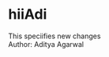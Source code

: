 # hiiAdi
This speciifies new changes
<br>
Author: Aditya Agarwal
<!-- to check branch : git branch -->
<!-- to rename branch : git branch -m (branch name) -->
<!-- to delete branch: git branch -d (branch name) -->
<!-- to create branch : git checkout -b (branch name) -->
<!-- to switch branch : git checkout (branch name) -->
<!-- to navigate branch : git checkout -->
<!-- to create new git repo : init -->
<!-- to stage file : git add (filename) -->
<!-- to commit file : git commit -m "message" -->
<!-- to push file from local to remote: git push origin maine/git push -->
<!-- to check the status of git : git status -->

